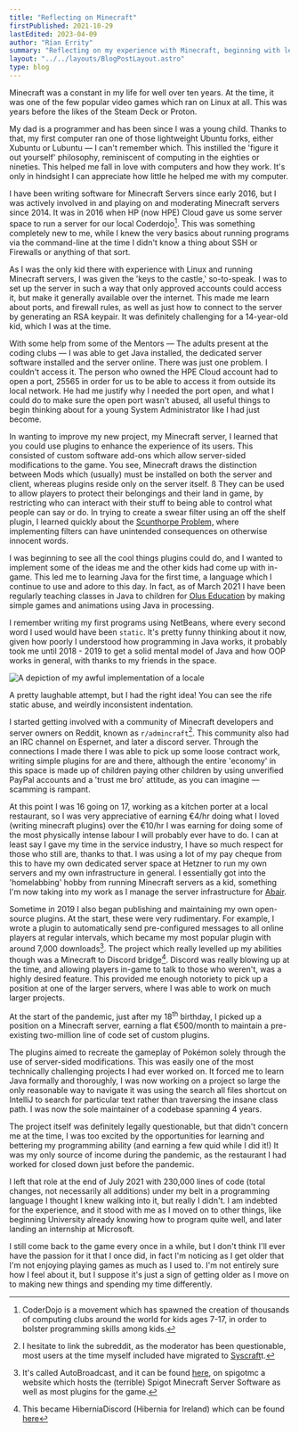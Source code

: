 ```yaml
---
title: "Reflecting on Minecraft"
firstPublished: 2021-10-29
lastEdited: 2023-04-09
author: "Rían Errity"
summary: "Reflecting on my experience with Minecraft, beginning with learning about Linux and server management, developing a passion for Java and creating plugins for Minecraft servers, which led to jobs and recognition in the community. The skills and experiences I gained were invaluable as I navigate University education and my career."
layout: "../../layouts/BlogPostLayout.astro"
type: blog
---
```

Minecraft was a constant in my life for well over ten years. At the time, it was one of the few popular video games which ran on Linux at all. This was years before the likes of the Steam Deck or Proton. 

My dad is a programmer and has been since I was a young child. Thanks to that, my first computer ran one of those lightweight Ubuntu forks, either Xubuntu or Lubuntu — I can't remember which. This instilled the 'figure it out yourself' philosophy, reminiscent of computing in the eighties or nineties. This helped me fall in love with computers and how they work. It's only in hindsight I can appreciate how little he helped me with my computer.

I have been writing software for Minecraft Servers since early 2016, but I was actively involved in and playing on and moderating Minecraft servers since 2014. It was in 2016 when HP (now HPE) Cloud gave us some server space to run a server for our local Coderdojo[^1]. This was something completely new to me, while I knew the very basics about running programs via the command-line at the time I didn't know a thing about SSH or Firewalls or anything of that sort.

As I was the only kid there with experience with Linux and running Minecraft servers, I was given the 'keys to the castle,' so-to-speak. I was to set up the server in such a way that only approved accounts could access it, but make it generally available over the internet. This made me learn about ports, and firewall rules, as well as just how to connect to the server by generating an RSA keypair. It was definitely challenging for a 14-year-old kid, which I was at the time. 

With some help from some of the Mentors — The adults present at the coding clubs — I was able to get Java installed, the dedicated server software installed and the server online. There was just one problem. I couldn't access it. The person who owned the HPE Cloud account had to open a port, 25565 in order for us to be able to access it from outside its local network. He had me justify why I needed the port open, and what I could do to make sure the open port wasn't abused, all useful things to begin thinking about for a young System Administrator like I had just become. 

In wanting to improve my new project, my Minecraft server, I learned that you could use plugins to enhance the experience of its users. This consisted of custom software add-ons which allow server-sided modifications to the game. You see, Minecraft draws the distinction between Mods which (usually) must be installed on both the server and client, whereas plugins reside only on the server itself. 
ß
They can be used to allow players to protect their belongings and their land in game, by restricting who can interact with their stuff to being able to control what people can say or do. In trying to create a swear filter using an off the shelf plugin, I learned quickly about the [Scunthorpe Problem,](https://en.wikipedia.org/wiki/Scunthorpe_problem) where implementing filters can have unintended consequences on otherwise innocent words. 

I was beginning to see all the cool things plugins could do, and I wanted to implement some of the ideas me and the other kids had come up with in-game. This led me to learning Java for the first time, a language which I continue to use and adore to this day. In fact, as of March 2021 I have been regularly teaching classes in Java to children for [Olus Education](https://olus.education) by making simple games and animations using Java in processing. 

I remember writing my first programs using NetBeans, where every second word I used would have been `static`. It's pretty funny thinking about it now, given how poorly I understood how programming in Java works, it probably took me until 2018 - 2019 to get a solid mental model of Java and how OOP works in general, with thanks to my friends in the space.

<div className="aside">

![A depiction of my awful implementation of a locale](https://i.imgur.com/DmD6BkS.png)

A pretty laughable attempt, but I had the right idea! You can see the rife static abuse, and weirdly inconsistent indentation.

</div>

I started getting involved with a community of Minecraft developers and server owners on Reddit, known as `r/admincraft`[^2]. This community also had an IRC channel on Espernet, and later a discord server. Through the connections I made there I was able to pick up some loose contract work, writing simple plugins for are and there, although the entire 'economy' in this space is made up of children paying other children by using unverified PayPal accounts and a 'trust me bro' attitude, as you can imagine — scamming is rampant. 

At this point I was 16 going on 17, working as a kitchen porter at a local restaurant, so I was very appreciative of earning €4/hr doing what I loved (writing minecraft plugins) over the €10/hr I was earning for doing some of the most physically intense labour I will probably ever have to do. I can at least say I gave my time in the service industry, I have so much respect for those who still are, thanks to that. I was using a lot of my pay cheque from this to have my own dedicated server space at Hetzner to run my own servers and my own infrastructure in general. I essentially got into the 'homelabbing' hobby from running Minecraft servers as a kid, something I'm now taking into my work as I manage the server infrastructure for [Abair](https://abair.ie).

Sometime in 2019 I also began publishing and maintaining my own open-source plugins. At the start, these were very rudimentary. For example, I wrote a plugin to automatically send pre-configured messages to all online players at regular intervals, which became my most popular plugin with around 7,000 downloads[^3]. The project which really levelled up my abilities though was a Minecraft to Discord bridge[^4]. Discord was really blowing up at the time, and allowing players in-game to talk to those who weren't, was a highly desired feature. This provided me enough notoriety to pick up a position at one of the larger servers, where I was able to work on much larger projects.

At the start of the pandemic, just after my 18<sup>th</sup> birthday, I picked up a position on a Minecraft server, earning a flat €500/month to maintain a pre-existing two-million line of code set of custom plugins.

The plugins aimed to recreate the gameplay of Pokémon solely through the use of server-sided modifications. This was easily one of the most technically challenging projects I had ever worked on. It forced me to learn Java formally and thoroughly, I was now working on a project so large the only reasonable way to navigate it was using the search all files shortcut on IntelliJ to search for particular text rather than traversing the insane class path. I was now the sole maintainer of a codebase spanning 4 years.

The project itself was definitely legally questionable, but that didn't concern me at the time, I was too excited by the opportunities for learning and bettering my programming ability (and earning a few quid while I did it!) It was my only source of income during the pandemic, as the restaurant I had worked for closed down just before the pandemic. 

I left that role at the end of July 2021 with 230,000 lines of code (total changes, not necessarily all additions) under my belt in a programming language I thought I knew walking into it, but really I didn't. I am indebted for the experience, and it stood with me as I moved on to other things, like beginning University already knowing how to program quite well, and later landing an internship at Microsoft. 
  
I still come back to the game every once in a while, but I don't think I'll ever have the passion for it that I once did, in fact I'm noticing as I get older that I'm not enjoying playing games as much as I used to. I'm not entirely sure how I feel about it, but I suppose it's just a sign of getting older as I move on to making new things and spending my time differently. 

[^1]: CoderDojo is a movement which has spawned the creation of thousands of computing clubs around the world for kids ages 7-17, in order to bolster programming skills among kids. 
[^2]: I hesitate to link the subreddit, as the moderator has been questionable, most users at the time myself included have migrated to [Syscraft](https://syscraft.dev)t. 
[^3]: It's called AutoBroadcast, and it can be found [here](https://www.spigotmc.org/resources/autobroadcast.69377/), on spigotmc a website which hosts the (terrible) Spigot Minecraft Server Software as well as most plugins for the game. 
[^4]: This became HiberniaDiscord (Hibernia for Ireland) which can be found [here](https://www.spigotmc.org/resources/hiberniadiscord-%C2%BB-chat-to-discord-integration.67795/)